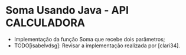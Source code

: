 # Soma Usando Java - API CALCULADORA
- Implementação da função Soma que recebe dois parâmetros;
- TODO[isabelvdsg]: Revisar a implementação realizada por [clari34].
